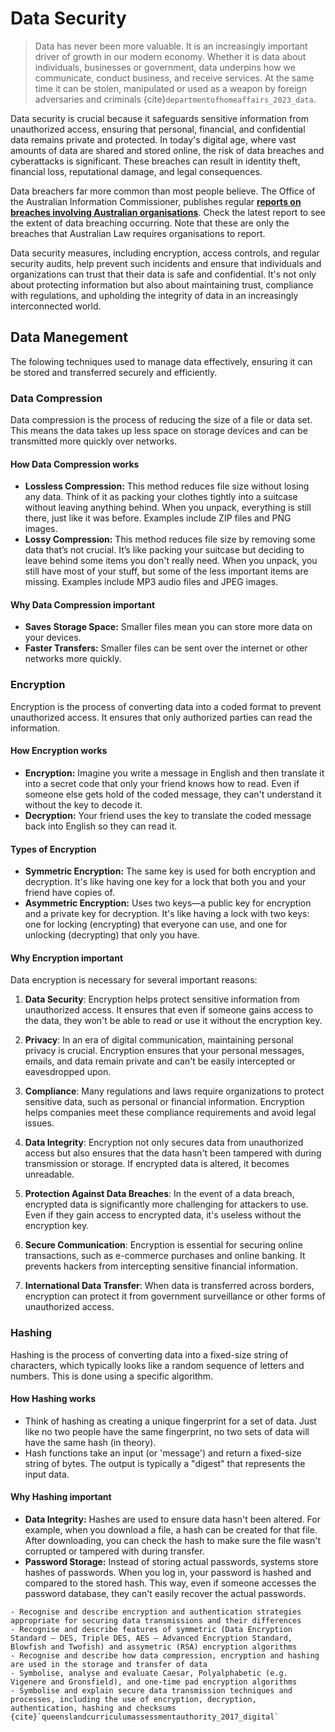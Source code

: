# Data Security

> Data has never been more valuable. It is an increasingly important driver of growth in our modern economy. Whether it is data about individuals, businesses or government, data underpins how we communicate, conduct business, and receive services. At the same time it can be stolen, manipulated or used as a weapon by foreign adversaries and criminals {cite}`departmentofhomeaffairs_2023_data`.

Data security is crucial because it safeguards sensitive information from unauthorized access, ensuring that personal, financial, and confidential data remains private and protected. In today's digital age, where vast amounts of data are shared and stored online, the risk of data breaches and cyberattacks is significant. These breaches can result in identity theft, financial loss, reputational damage, and legal consequences.

Data breachers far more common than most people believe. The Office of the Australian Information Commissioner, publishes regular **<a href="https://www.oaic.gov.au/privacy/notifiable-data-breaches/notifiable-data-breaches-publications" target="_blank">reports on breaches involving Australian organisations**</a>. Check the latest report to see the extent of data breaching occurring. Note that these are only the breaches that Australian Law requires organisations to report.

Data security measures, including encryption, access controls, and regular security audits, help prevent such incidents and ensure that individuals and organizations can trust that their data is safe and confidential. It's not only about protecting information but also about maintaining trust, compliance with regulations, and upholding the integrity of data in an increasingly interconnected world.

## Data Manegement

The folowing techniques used to manage data effectively, ensuring it can be stored and transferred securely and efficiently.

### Data Compression

Data compression is the process of reducing the size of a file or data set. This means the data takes up less space on storage devices and can be transmitted more quickly over networks.

#### How Data Compression works

- **Lossless Compression:** This method reduces file size without losing any data. Think of it as packing your clothes tightly into a suitcase without leaving anything behind. When you unpack, everything is still there, just like it was before. Examples include ZIP files and PNG images.
- **Lossy Compression:** This method reduces file size by removing some data that’s not crucial. It’s like packing your suitcase but deciding to leave behind some items you don't really need. When you unpack, you still have most of your stuff, but some of the less important items are missing. Examples include MP3 audio files and JPEG images.

#### Why Data Compression important

- **Saves Storage Space:** Smaller files mean you can store more data on your devices.
- **Faster Transfers:** Smaller files can be sent over the internet or other networks more quickly.

### Encryption

Encryption is the process of converting data into a coded format to prevent unauthorized access. It ensures that only authorized parties can read the information.

#### How Encryption works

- **Encryption:** Imagine you write a message in English and then translate it into a secret code that only your friend knows how to read. Even if someone else gets hold of the coded message, they can't understand it without the key to decode it.
- **Decryption:** Your friend uses the key to translate the coded message back into English so they can read it.

#### Types of Encryption

- **Symmetric Encryption:** The same key is used for both encryption and decryption. It's like having one key for a lock that both you and your friend have copies of.
- **Asymmetric Encryption:** Uses two keys—a public key for encryption and a private key for decryption. It's like having a lock with two keys: one for locking (encrypting) that everyone can use, and one for unlocking (decrypting) that only you have.

#### Why Encryption important

Data encryption is necessary for several important reasons:

1. **Data Security**: Encryption helps protect sensitive information from unauthorized access. It ensures that even if someone gains access to the data, they won't be able to read or use it without the encryption key.

2. **Privacy**: In an era of digital communication, maintaining personal privacy is crucial. Encryption ensures that your personal messages, emails, and data remain private and can't be easily intercepted or eavesdropped upon.

3. **Compliance**: Many regulations and laws require organizations to protect sensitive data, such as personal or financial information. Encryption helps companies meet these compliance requirements and avoid legal issues.

4. **Data Integrity**: Encryption not only secures data from unauthorized access but also ensures that the data hasn't been tampered with during transmission or storage. If encrypted data is altered, it becomes unreadable.

5. **Protection Against Data Breaches**: In the event of a data breach, encrypted data is significantly more challenging for attackers to use. Even if they gain access to encrypted data, it's useless without the encryption key.

6. **Secure Communication**: Encryption is essential for securing online transactions, such as e-commerce purchases and online banking. It prevents hackers from intercepting sensitive financial information.

7. **International Data Transfer**: When data is transferred across borders, encryption can protect it from government surveillance or other forms of unauthorized access.

### Hashing

Hashing is the process of converting data into a fixed-size string of characters, which typically looks like a random sequence of letters and numbers. This is done using a specific algorithm.

#### How Hashing works

- Think of hashing as creating a unique fingerprint for a set of data. Just like no two people have the same fingerprint, no two sets of data will have the same hash (in theory).
- Hash functions take an input (or 'message') and return a fixed-size string of bytes. The output is typically a "digest" that represents the input data.

#### Why Hashing important

- **Data Integrity:** Hashes are used to ensure data hasn't been altered. For example, when you download a file, a hash can be created for that file. After downloading, you can check the hash to make sure the file wasn't corrupted or tampered with during transfer.
- **Password Storage:** Instead of storing actual passwords, systems store hashes of passwords. When you log in, your password is hashed and compared to the stored hash. This way, even if someone accesses the password database, they can't easily recover the actual passwords.

```{admonition} Unit 4 subject matter covered:
- Recognise and describe encryption and authentication strategies appropriate for securing data transmissions and their differences
- Recognise and describe features of symmetric (Data Encryption Standard — DES, Triple DES, AES — Advanced Encryption Standard, Blowfish and Twofish) and assymetric (RSA) encryption algorithms
- Recognise and describe how data compression, encryption and hashing are used in the storage and transfer of data
- Symbolise, analyse and evaluate Caesar, Polyalphabetic (e.g. Vigenere and Gronsfield), and one-time pad encryption algorithms
- Symbolise and explain secure data transmission techniques and processes, including the use of encryption, decryption, authentication, hashing and checksums
{cite}`queenslandcurriculumassessmentauthority_2017_digital`
```